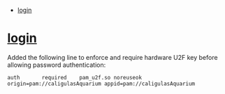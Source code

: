 - [login](#login)

# [login](login)
Added the following line to enforce and require hardware U2F key before allowing password authentication:

`auth		required	pam_u2f.so noreuseok origin=pam://caligulasAquarium appid=pam://caligulasAquarium` 
